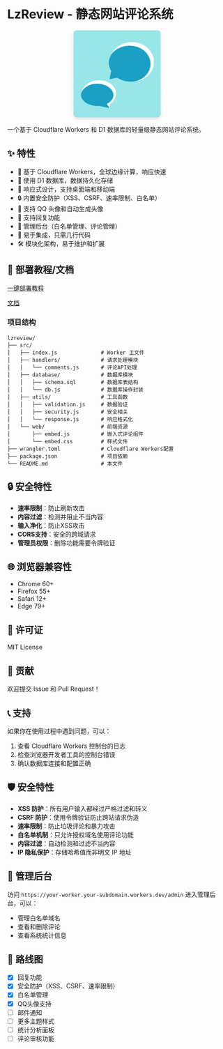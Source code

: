 # LzReview - 静态网站评论系统

<div align="center">
  <img src="https://raw.githubusercontent.com/yan5236/lzreview/main/logo.jpeg" width="200" style="border-radius:8px;box-shadow:0 4px 6px rgba(0,0,0,0.1);">
</div>


一个基于 Cloudflare Workers 和 D1 数据库的轻量级静态网站评论系统。

## ✨ 特性

- 🚀 基于 Cloudflare Workers，全球边缘计算，响应快速
- 💾 使用 D1 数据库，数据持久化存储
- 🎨 响应式设计，支持桌面端和移动端
- 🔒 内置安全防护（XSS、CSRF、速率限制、白名单）
- 👤 支持 QQ 头像和自动生成头像
- 💬 支持回复功能
- 🔧 管理后台（白名单管理、评论管理）
- 📱 易于集成，只需几行代码
- 🛠 模块化架构，易于维护和扩展

## 🚀 部署教程/文档

[一键部署教程](https://lzreviewdocs.nanhaiblog.top/quick-deployment-yijian.html)

[文档](https://lzreviewdocs.nanhaiblog.top/)

### 项目结构

```
lzreview/
├── src/
│   ├── index.js              # Worker 主文件
│   ├── handlers/             # 请求处理模块
│   │   └── comments.js       # 评论API处理
│   ├── database/             # 数据库模块
│   │   ├── schema.sql        # 数据库表结构
│   │   └── db.js             # 数据库操作封装
│   ├── utils/                # 工具函数
│   │   ├── validation.js     # 数据验证
│   │   ├── security.js       # 安全相关
│   │   └── response.js       # 响应格式化
│   └── web/                  # 前端资源
│       ├── embed.js          # 嵌入式评论组件
│       └── embed.css         # 样式文件
├── wrangler.toml             # Cloudflare Workers配置
├── package.json              # 项目依赖
└── README.md                 # 本文件
```

## 🔒 安全特性

- **速率限制**：防止刷新攻击
- **内容过滤**：检测并阻止不当内容
- **输入净化**：防止XSS攻击
- **CORS支持**：安全的跨域请求
- **管理员权限**：删除功能需要令牌验证

## 🌐 浏览器兼容性

- Chrome 60+
- Firefox 55+
- Safari 12+
- Edge 79+

## 📝 许可证

MIT License

## 🤝 贡献

欢迎提交 Issue 和 Pull Request！

## 📞 支持

如果你在使用过程中遇到问题，可以：

1. 查看 Cloudflare Workers 控制台的日志
2. 检查浏览器开发者工具的控制台错误  
3. 确认数据库连接和配置正确

## 🛡️ 安全特性

- **XSS 防护**：所有用户输入都经过严格过滤和转义
- **CSRF 防护**：使用令牌验证防止跨站请求伪造
- **速率限制**：防止垃圾评论和暴力攻击
- **白名单机制**：只允许授权域名使用评论功能
- **内容过滤**：自动检测和过滤不当内容
- **IP 隐私保护**：存储哈希值而非明文 IP 地址

## 🔧 管理后台

访问 `https://your-worker.your-subdomain.workers.dev/admin` 进入管理后台，可以：

- 管理白名单域名
- 查看和删除评论
- 查看系统统计信息

## 🎯 路线图

- [x] 回复功能
- [x] 安全防护（XSS、CSRF、速率限制）
- [x] 白名单管理
- [x] QQ头像支持
- [ ] 邮件通知
- [ ] 更多主题样式
- [ ] 统计分析面板
- [ ] 评论审核功能
